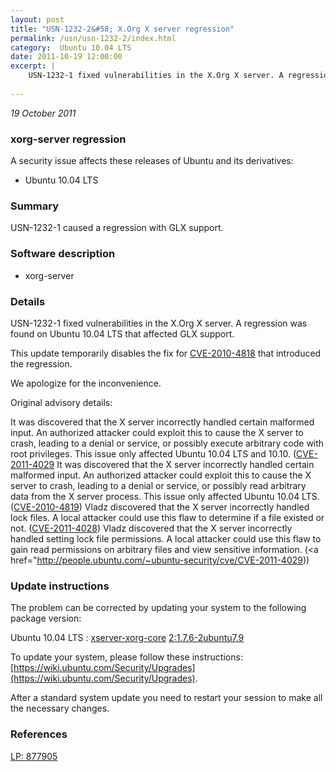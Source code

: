 ```yaml
---
layout: post
title: "USN-1232-2&#58; X.Org X server regression"
permalink: /usn/usn-1232-2/index.html
category:  Ubuntu 10.04 LTS
date: 2011-10-19 12:00:00
excerpt: |
    USN-1232-1 fixed vulnerabilities in the X.Org X server. A regression was found on Ubuntu 10.04 LTS that affected GLX support.
    
--- 
```

 
 

*19 October 2011*

### xorg-server regression

A security issue affects these releases of Ubuntu and its derivatives:

* Ubuntu 10.04 LTS

### Summary

USN-1232-1 caused a regression with GLX support. 

### Software description

* xorg-server 

### Details

USN-1232-1 fixed vulnerabilities in the X.Org X server. A regression was found on Ubuntu 10.04 LTS that affected GLX support.

This update temporarily disables the fix for [CVE-2010-4818](http://people.ubuntu.com/~ubuntu-security/cve/CVE-2010-4818) that introduced the regression.

We apologize for the inconvenience.

Original advisory details:

 It was discovered that the X server incorrectly handled certain malformed input. An authorized attacker could exploit this to cause the X server to crash, leading to a denial or service, or possibly execute arbitrary code with root privileges. This issue only affected Ubuntu 10.04 LTS and 10.10. ([CVE-2011-4029](http://people.ubuntu.com/~ubuntu-security/cve/CVE-2010-4818">CVE-2010-4818</a>) It was discovered that the X server incorrectly handled certain malformed input. An authorized attacker could exploit this to cause the X server to crash, leading to a denial or service, or possibly read arbitrary data from the X server process. This issue only affected Ubuntu 10.04 LTS. (<a href="http://people.ubuntu.com/~ubuntu-security/cve/CVE-2010-4819">CVE-2010-4819</a>) Vladz discovered that the X server incorrectly handled lock files. A local attacker could use this flaw to determine if a file existed or not. (<a href="http://people.ubuntu.com/~ubuntu-security/cve/CVE-2011-4028">CVE-2011-4028</a>) Vladz discovered that the X server incorrectly handled setting lock file permissions. A local attacker could use this flaw to gain read permissions on arbitrary files and view sensitive information. (<a href="http://people.ubuntu.com/~ubuntu-security/cve/CVE-2011-4029)) 

### Update instructions

The problem can be corrected by updating your system to the following package version:

Ubuntu 10.04 LTS
 : [xserver-xorg-core](https://launchpad.net/ubuntu/+source/xorg-server) <span> [2:1.7.6-2ubuntu7.9](https://launchpad.net/ubuntu/+source/xorg-server/2:1.7.6-2ubuntu7.9) </span> 

To update your system, please follow these instructions: [https://wiki.ubuntu.com/Security/Upgrades](https://wiki.ubuntu.com/Security/Upgrades).

After a standard system update you need to restart your session to make all the necessary changes. 

### References

 
 [LP: 877905](https://launchpad.net/bugs/877905)
 

